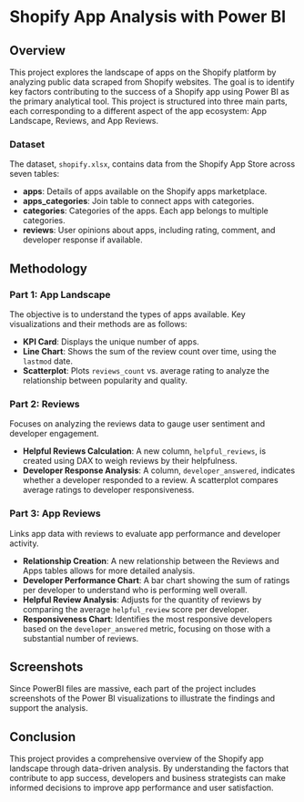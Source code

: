 # Shopify App Analysis with Power BI

## Overview

This project explores the landscape of apps on the Shopify platform by analyzing public data scraped from Shopify websites. The goal is to identify key factors contributing to the success of a Shopify app using Power BI as the primary analytical tool. This project is structured into three main parts, each corresponding to a different aspect of the app ecosystem: App Landscape, Reviews, and App Reviews. 

### Dataset

The dataset, `shopify.xlsx`, contains data from the Shopify App Store across seven tables:

- **apps**: Details of apps available on the Shopify apps marketplace.
- **apps_categories**: Join table to connect apps with categories.
- **categories**: Categories of the apps. Each app belongs to multiple categories.
- **reviews**: User opinions about apps, including rating, comment, and developer response if available.

## Methodology

### Part 1: App Landscape

The objective is to understand the types of apps available. Key visualizations and their methods are as follows:

- **KPI Card**: Displays the unique number of apps. 
- **Line Chart**: Shows the sum of the review count over time, using the `lastmod` date.
- **Scatterplot**: Plots `reviews_count` vs. average rating to analyze the relationship between popularity and quality.

### Part 2: Reviews

Focuses on analyzing the reviews data to gauge user sentiment and developer engagement.

- **Helpful Reviews Calculation**: A new column, `helpful_reviews`, is created using DAX to weigh reviews by their helpfulness.
- **Developer Response Analysis**: A column, `developer_answered`, indicates whether a developer responded to a review. A scatterplot compares average ratings to developer responsiveness.

### Part 3: App Reviews

Links app data with reviews to evaluate app performance and developer activity.

- **Relationship Creation**: A new relationship between the Reviews and Apps tables allows for more detailed analysis.
- **Developer Performance Chart**: A bar chart showing the sum of ratings per developer to understand who is performing well overall.
- **Helpful Review Analysis**: Adjusts for the quantity of reviews by comparing the average `helpful_review` score per developer.
- **Responsiveness Chart**: Identifies the most responsive developers based on the `developer_answered` metric, focusing on those with a substantial number of reviews.

## Screenshots

Since PowerBI files are massive, each part of the project includes screenshots of the Power BI visualizations to illustrate the findings and support the analysis.

## Conclusion

This project provides a comprehensive overview of the Shopify app landscape through data-driven analysis. By understanding the factors that contribute to app success, developers and business strategists can make informed decisions to improve app performance and user satisfaction.
